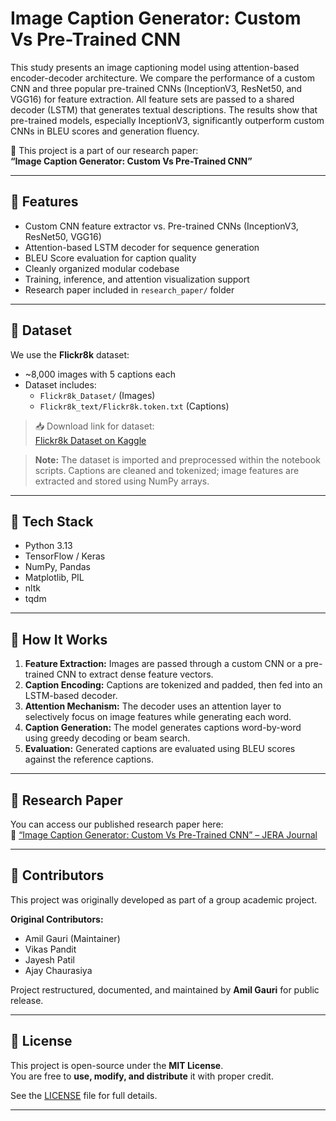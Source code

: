 # Image Caption Generator: Custom Vs Pre-Trained CNN

This study presents an image captioning model using attention-based encoder-decoder architecture. We compare the performance of a custom CNN and three popular pre-trained CNNs (InceptionV3, ResNet50, and VGG16) for feature extraction. All feature sets are passed to a shared decoder (LSTM) that generates textual descriptions. The results show that pre-trained models, especially InceptionV3, significantly outperform custom CNNs in BLEU scores and generation fluency.

📌 This project is a part of our research paper:  
**“Image Caption Generator: Custom Vs Pre-Trained CNN”**

---

## 🚀 Features

- Custom CNN feature extractor vs. Pre-trained CNNs (InceptionV3, ResNet50, VGG16)
- Attention-based LSTM decoder for sequence generation
- BLEU Score evaluation for caption quality
- Cleanly organized modular codebase
- Training, inference, and attention visualization support
- Research paper included in `research_paper/` folder

---

## 📁 Dataset

We use the **Flickr8k** dataset:

- ~8,000 images with 5 captions each
- Dataset includes:
  - `Flickr8k_Dataset/` (Images)
  - `Flickr8k_text/Flickr8k.token.txt` (Captions)

> 📥 Download link for dataset:  
[Flickr8k Dataset on Kaggle](https://www.kaggle.com/datasets/adityajn105/flickr8k)

> **Note:** The dataset is imported and preprocessed within the notebook scripts. Captions are cleaned and tokenized; image features are extracted and stored using NumPy arrays.

---

## 🧰 Tech Stack

- Python 3.13
- TensorFlow / Keras
- NumPy, Pandas
- Matplotlib, PIL
- nltk
- tqdm

---

## 📖 How It Works

1. **Feature Extraction:** Images are passed through a custom CNN or a pre-trained CNN to extract dense feature vectors.
2. **Caption Encoding:** Captions are tokenized and padded, then fed into an LSTM-based decoder.
3. **Attention Mechanism:** The decoder uses an attention layer to selectively focus on image features while generating each word.
4. **Caption Generation:** The model generates captions word-by-word using greedy decoding or beam search.
5. **Evaluation:** Generated captions are evaluated using BLEU scores against the reference captions.

---

## 📑 Research Paper

You can access our published research paper here:  
🔗 [“Image Caption Generator: Custom Vs Pre-Trained CNN” – JERA Journal](https://alborearpress.com/jecra/jecraIssue)

---

## 👥 Contributors

This project was originally developed as part of a group academic project.

**Original Contributors:**

- Amil Gauri (Maintainer)  
- Vikas Pandit 
- Jayesh Patil  
- Ajay Chaurasiya

Project restructured, documented, and maintained by **Amil Gauri** for public release.

---

## 📄 License

This project is open-source under the **MIT License**.  
You are free to **use, modify, and distribute** it with proper credit.

See the [LICENSE](LICENSE) file for full details.

---

